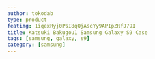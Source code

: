 ```yaml
---
author: tokodab
type: product
featimg: 1iqexRyj0PsI8qQjAscYy9APIpZRfJ79I
title: Katsuki Bakugou1 Samsung Galaxy S9 Case
tags: [samsung, galaxy, s9]
category: [samsung]
---
```

